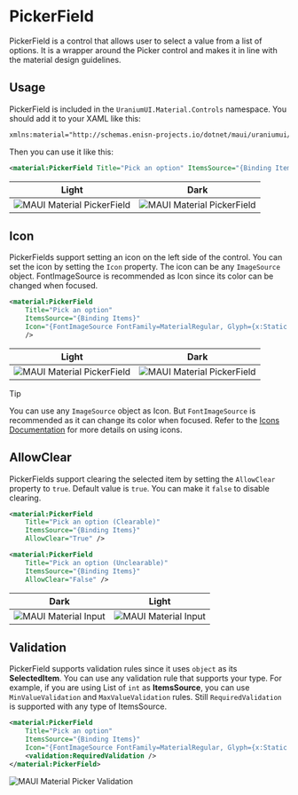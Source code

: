 # PickerField
PickerField is a control that allows user to select a value from a list of options. It is a wrapper around the Picker control and makes it in line with the material design guidelines.

## Usage
PickerField is included in the `UraniumUI.Material.Controls` namespace. You should add it to your XAML like this:

```xml
xmlns:material="http://schemas.enisn-projects.io/dotnet/maui/uraniumui/material"
```

Then you can use it like this:

```xml
<material:PickerField Title="Pick an option" ItemsSource="{Binding Items}" />
```

| Light | Dark |
| --- | --- |
| ![MAUI Material PickerField](../../../../images/pickerfield-demo-light-android.gif) | ![MAUI Material PickerField](../../../../images/pickerfield-demo-dark-ios.gif) |


## Icon
PickerFields support setting an icon on the left side of the control. You can set the icon by setting the `Icon` property. The icon can be any `ImageSource` object. FontImageSource is recommended as Icon since its color can be changed when focused.


```xml
<material:PickerField 
    Title="Pick an option"
    ItemsSource="{Binding Items}"
    Icon="{FontImageSource FontFamily=MaterialRegular, Glyph={x:Static m:MaterialRegular.Expand_circle_down}}"
    />
```

| Light | Dark |
| --- | --- |
| ![MAUI Material PickerField](../../../../images/pickerfield-icon-light-android.gif) | ![MAUI Material PickerField](../../../../images/pickerfield-icon-dark-ios.gif) |

> [!TIP]
> You can use any `ImageSource` object as Icon. But `FontImageSource` is recommended as it can change its color when focused.
> Refer to the [Icons Documentation](../../../theming/Icons.md) for more details on using icons.

## AllowClear
PickerFields support clearing the selected item by setting the `AllowClear` property to `true`. Default value is `true`. You can make it `false` to disable clearing.

```xml
<material:PickerField 
    Title="Pick an option (Clearable)"
    ItemsSource="{Binding Items}"
    AllowClear="True" />

<material:PickerField 
    Title="Pick an option (Unclearable)"
    ItemsSource="{Binding Items}"
    AllowClear="False" />
```

| Dark | Light|
| --- | --- |
| ![MAUI Material Input](../../../../images/pickerfield-allowclear-dark-android.gif) | ![MAUI Material Input](../../../../images/pickerfield-allowclear-light-android.gif) |

## Validation
PickerField supports validation rules since it uses `object` as its **SelectedItem**. You can use any validation rule that supports your type. For example, if you are using List of `int` as **ItemsSource**, you can use `MinValueValidation` and `MaxValueValidation` rules. Still `RequiredValidation` is supported with any type of ItemsSource.

```xml
<material:PickerField 
    Title="Pick an option"
    ItemsSource="{Binding Items}"
    Icon="{FontImageSource FontFamily=MaterialRegular, Glyph={x:Static m:MaterialRegular.Expand_circle_down}}">
    <validation:RequiredValidation />
</material:PickerField>
```

![MAUI Material Picker Validation](../../../../images/pickerfield-validation-light-android.gif)
